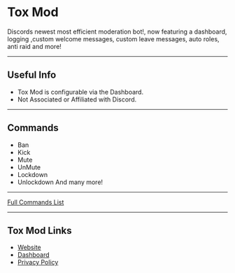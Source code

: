 # Tox Mod
Discords newest most efficient moderation bot!, now featuring a dashboard, logging ,custom welcome messages, custom leave messages, auto roles, anti raid and more!

---

## Useful Info 
* Tox Mod is configurable via the Dashboard.
* Not Associated or Affiliated with Discord.

---

## Commands
* Ban
* Kick
* Mute
* UnMute
* Lockdown
* Unlockdown
And many more!

---

[Full Commands List](toxmod.toxicdev.me/commands)

---

## Tox Mod Links
* [Website](toxmod.toxicdev.me)
* [Dashboard](toxmod.toxicdev.me/dashboard)
* [Privacy Policy](toxmod.toxicdev.me/privacy)
